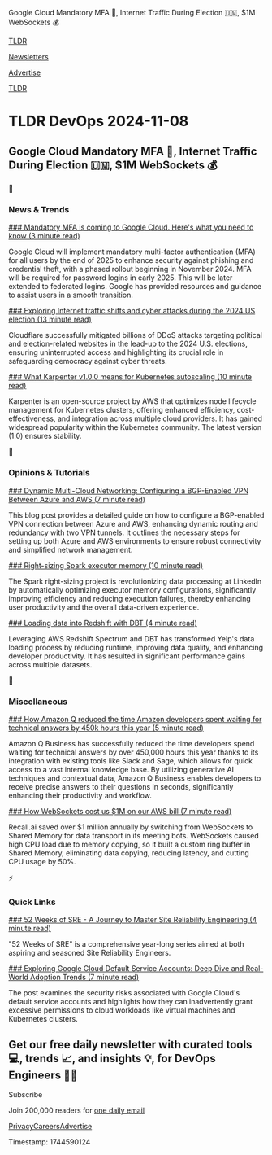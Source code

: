 Google Cloud Mandatory MFA 📱, Internet Traffic During Election 🇺🇲, $1M WebSockets 💰

[TLDR](/)

[Newsletters](/newsletters)

[Advertise](https://advertise.tldr.tech/)

[TLDR](/)

# TLDR DevOps 2024-11-08

## Google Cloud Mandatory MFA 📱, Internet Traffic During Election 🇺🇲, $1M WebSockets 💰

📱

### News & Trends

[### Mandatory MFA is coming to Google Cloud. Here's what you need to know (3 minute read)](https://cloud.google.com/blog/products/identity-security/mandatory-mfa-is-coming-to-google-cloud-heres-what-you-need-to-know/?utm_source=tldrdevops)

Google Cloud will implement mandatory multi-factor authentication (MFA) for all users by the end of 2025 to enhance security against phishing and credential theft, with a phased rollout beginning in November 2024. MFA will be required for password logins in early 2025. This will be later extended to federated logins. Google has provided resources and guidance to assist users in a smooth transition.

[### Exploring Internet traffic shifts and cyber attacks during the 2024 US election (13 minute read)](https://blog.cloudflare.com/exploring-internet-traffic-shifts-and-cyber-attacks-during-the-2024-us-election/?utm_source=tldrdevops)

Cloudflare successfully mitigated billions of DDoS attacks targeting political and election-related websites in the lead-up to the 2024 U.S. elections, ensuring uninterrupted access and highlighting its crucial role in safeguarding democracy against cyber threats.

[### What Karpenter v1.0.0 means for Kubernetes autoscaling (10 minute read)](https://www.cncf.io/blog/2024/11/06/karpenter-v1-0-0-beta/?utm_source=tldrdevops)

Karpenter is an open-source project by AWS that optimizes node lifecycle management for Kubernetes clusters, offering enhanced efficiency, cost-effectiveness, and integration across multiple cloud providers. It has gained widespread popularity within the Kubernetes community. The latest version (1.0) ensures stability.

🚀

### Opinions & Tutorials

[### Dynamic Multi-Cloud Networking: Configuring a BGP-Enabled VPN Between Azure and AWS (7 minute read)](https://techcommunity.microsoft.com/t5/startups-at-microsoft/dynamic-multi-cloud-networking-configuring-a-bgp-enabled-vpn/ba-p/4281443?utm_source=tldrdevops)

This blog post provides a detailed guide on how to configure a BGP-enabled VPN connection between Azure and AWS, enhancing dynamic routing and redundancy with two VPN tunnels. It outlines the necessary steps for setting up both Azure and AWS environments to ensure robust connectivity and simplified network management.

[### Right-sizing Spark executor memory (10 minute read)](https://www.linkedin.com/blog/engineering/infrastructure/right-sizing-spark-executor-memory?utm_source=tldrdevops)

The Spark right-sizing project is revolutionizing data processing at LinkedIn by automatically optimizing executor memory configurations, significantly improving efficiency and reducing execution failures, thereby enhancing user productivity and the overall data-driven experience.

[### Loading data into Redshift with DBT (4 minute read)](https://engineeringblog.yelp.com/2024/11/loading-data-into-redshift-with-dbt.html?utm_source=tldrdevops)

Leveraging AWS Redshift Spectrum and DBT has transformed Yelp's data loading process by reducing runtime, improving data quality, and enhancing developer productivity. It has resulted in significant performance gains across multiple datasets.

🎁

### Miscellaneous

[### How Amazon Q reduced the time Amazon developers spent waiting for technical answers by 450k hours this year (5 minute read)](https://aws.amazon.com/blogs/devops/reducing-time-spent-waiting-with-amazon-q/?utm_source=tldrdevops)

Amazon Q Business has successfully reduced the time developers spend waiting for technical answers by over 450,000 hours this year thanks to its integration with existing tools like Slack and Sage, which allows for quick access to a vast internal knowledge base. By utilizing generative AI techniques and contextual data, Amazon Q Business enables developers to receive precise answers to their questions in seconds, significantly enhancing their productivity and workflow.

[### How WebSockets cost us $1M on our AWS bill (7 minute read)](https://www.recall.ai/post/how-websockets-cost-us-1m-on-our-aws-bill?utm_source=tldrdevops)

Recall.ai saved over $1 million annually by switching from WebSockets to Shared Memory for data transport in its meeting bots. WebSockets caused high CPU load due to memory copying, so it built a custom ring buffer in Shared Memory, eliminating data copying, reducing latency, and cutting CPU usage by 50%.

⚡️

### Quick Links

[### 52 Weeks of SRE - A Journey to Master Site Reliability Engineering (4 minute read)](https://jpereira.me/announcing-52-weeks-of-sre-a-journey-to-master-site-reliability-engineering/?utm_source=tldrdevops)

"52 Weeks of SRE" is a comprehensive year-long series aimed at both aspiring and seasoned Site Reliability Engineers.

[### Exploring Google Cloud Default Service Accounts: Deep Dive and Real-World Adoption Trends (7 minute read)](https://securitylabs.datadoghq.com/articles/google-cloud-default-service-accounts/?utm_source=tldrdevops)

The post examines the security risks associated with Google Cloud's default service accounts and highlights how they can inadvertently grant excessive permissions to cloud workloads like virtual machines and Kubernetes clusters.

## Get our free daily newsletter with curated tools 💻, trends 📈, and insights 💡, for DevOps Engineers 👨‍💻

Subscribe

Join 200,000 readers for [one daily email](/api/latest/devops)

[Privacy](/privacy)[Careers](https://jobs.ashbyhq.com/tldr.tech)[Advertise](/devops/advertise)

Timestamp: 1744590124